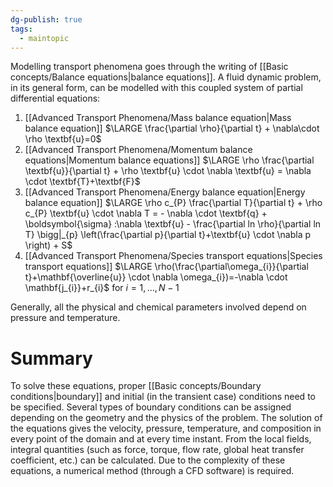 ```yaml
---
dg-publish: true
tags:
  - maintopic
---
```

Modelling transport phenomena goes through the writing of [[Basic concepts/Balance equations|balance equations]].
A fluid dynamic problem, in its general form, can be modelled with this coupled system of partial differential equations:
1. [[Advanced Transport Phenomena/Mass balance equation|Mass balance equation]]
$\LARGE \frac{\partial \rho}{\partial t} + \nabla\cdot \rho \textbf{u}=0$ 
2. [[Advanced Transport Phenomena/Momentum balance equations|Momentum balance equations]]
$\LARGE \rho \frac{\partial \textbf{u}}{\partial t} + \rho \textbf{u} \cdot \nabla \textbf{u} = \nabla \cdot \textbf{T}+\textbf{F}$
3. [[Advanced Transport Phenomena/Energy balance equation|Energy balance equation]]
$\LARGE \rho c_{P} \frac{\partial T}{\partial t} + \rho c_{P} \textbf{u} \cdot \nabla T = - \nabla \cdot \textbf{q} + \boldsymbol{\sigma} :\nabla \textbf{u} - \frac{\partial ln \rho}{\partial ln T} \bigg|_{p} \left(\frac{\partial p}{\partial t}+\textbf{u} \cdot \nabla p \right) + S$
4. [[Advanced Transport Phenomena/Species transport equations|Species transport equations]]
 $\LARGE \rho(\frac{\partial\omega_{i}}{\partial t}+\mathbf{\overline{u}} \cdot \nabla \omega_{i})=-\nabla \cdot \mathbf{j_{i}}+r_{i}$ for $i=1,\dots,N-1$
 
Generally, all the physical and chemical parameters involved depend on pressure and temperature.
# Summary
To solve these equations, proper [[Basic concepts/Boundary conditions|boundary]] and initial (in the transient case) conditions need to be specified. Several types of boundary conditions can be assigned depending on the geometry and the physics of the problem. 
The solution of the equations gives the velocity, pressure, temperature, and composition in every point of the domain and at every time instant.
From the local fields, integral quantities (such as force, torque, flow rate, global heat transfer coefficient, etc.) can be calculated.
Due to the complexity of these equations, a numerical method (through a CFD software) is required.
